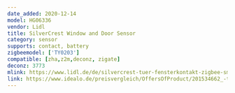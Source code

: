 ```yaml
---
date_added: 2020-12-14
model: HG06336
vendor: Lidl
title: SilverCrest Window and Door Sensor
category: sensor
supports: contact, battery
zigbeemodel: ['TY0203']
compatible: [zha,z2m,deconz, zigate]
deconz: 3773
mlink: https://www.lidl.de/de/silvercrest-tuer-fensterkontakt-zigbee-smart-home/p355043
link: https://www.idealo.de/preisvergleich/OffersOfProduct/201534662_-tuer-fensterkontakt-zigbee-smart-home-silvercrest-multimedia.html
---
```

